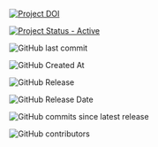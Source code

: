  [![Project DOI](https://zenodo.org/badge/DOI/10.5281/zenodo.15395604.svg)](https://doi.org/10.5281/zenodo.15395604)

[![Project Status - Active](https://www.repostatus.org/badges/latest/active.svg)](https://www.repostatus.org/#active)

![GitHub last commit](https://img.shields.io/github/last-commit/Health-RI/health-ri-metadata)

![GitHub Created At](https://img.shields.io/github/created-at/Health-RI/health-ri-metadata)

![GitHub Release](https://img.shields.io/github/v/release/Health-RI/health-ri-metadata)

![GitHub Release Date](https://img.shields.io/github/release-date/Health-RI/health-ri-metadata)

![GitHub commits since latest release](https://img.shields.io/github/commits-since/Health-RI/health-ri-metadata/latest)

![GitHub contributors](https://img.shields.io/github/contributors/Health-RI/health-ri-metadata)

